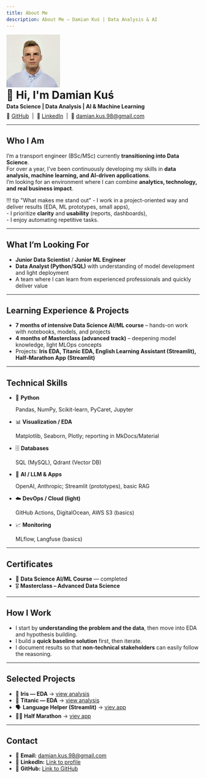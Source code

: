 ```yaml
---
title: About Me
description: About Me — Damian Kuś | Data Analysis & AI
---
```


<div class="hero-wrap" style="margin-top:6px;">
  <img src="../../assets/images/profile.jpg" alt="Damian Kuś" width="140" class="hero-photo" />
  <div class="hero-text">
    <h1 style="margin:0;">👋 Hi, I'm <strong>Damian Kuś</strong></h1>
    <p style="margin:.25rem 0 0 0;"><strong>Data Science | Data Analysis | AI & Machine Learning</strong></p>
    <p style="margin:.5rem 0 0 0;">
      🔗 <a href="https://github.com/damiandatax" target="_blank">GitHub</a> &nbsp;|&nbsp;
      💼 <a href="https://www.linkedin.com/in/damian-ku%C5%9B-7a1851230/" target="_blank">LinkedIn</a> &nbsp;|&nbsp;
      📧 <a href="mailto:damian.kus.98@gmail.com">damian.kus.98@gmail.com</a>
    </p>
  </div>
</div>

---

## Who I Am

I’m a transport engineer (BSc/MSc) currently **transitioning into Data Science**.  
For over a year, I’ve been continuously developing my skills in **data analysis, machine learning, and AI-driven applications**.  
I’m looking for an environment where I can combine **analytics, technology, and real business impact**.

!!! tip "What makes me stand out"
    - I work in a project-oriented way and deliver results (EDA, ML prototypes, small apps),  
    - I prioritize **clarity** and **usability** (reports, dashboards),  
    - I enjoy automating repetitive tasks.

---

## What I’m Looking For

- **Junior Data Scientist** / **Junior ML Engineer**  
- **Data Analyst (Python/SQL)** with understanding of model development and light deployment  
- A team where I can learn from experienced professionals and quickly deliver value

---

## Learning Experience & Projects

- **7 months of intensive Data Science AI/ML course** – hands-on work with notebooks, models, and projects  
- **4 months of Masterclass (advanced track)** – deepening model knowledge, light MLOps concepts  
- Projects: **Iris EDA, Titanic EDA, English Learning Assistant (Streamlit), Half-Marathon App (Streamlit)**

---

## Technical Skills

<div class="grid cards" markdown>

-   🐍 **Python**
    
    Pandas, NumPy, Scikit-learn, PyCaret, Jupyter

-   📊 **Visualization / EDA**
    
    Matplotlib, Seaborn, Plotly; reporting in MkDocs/Material

-   🗄️ **Databases**
    
    SQL (MySQL), Qdrant (Vector DB)

-   🤖 **AI / LLM & Apps**
    
    OpenAI, Anthropic; Streamlit (prototypes), basic RAG

-   ☁️ **DevOps / Cloud (light)**
    
    GitHub Actions, DigitalOcean, AWS S3 (basics)

-   📈 **Monitoring**
    
    MLflow, Langfuse (basics)

</div>

---

## Certificates

- 📜 **Data Science AI/ML Course** — completed  
- 🎖️ **Masterclass – Advanced Data Science**

---

## How I Work

- I start by **understanding the problem and the data**, then move into EDA and hypothesis building.  
- I build a **quick baseline solution** first, then iterate.  
- I document results so that **non-technical stakeholders** can easily follow the reasoning.

---

## Selected Projects

- 🌷 **Iris — EDA** → [view analysis](../analyses/iris/index.md)  
- 🚢 **Titanic — EDA** → [view analysis](../analyses/titanic/index.md)  
- 🗣️ **Language Helper (Streamlit)** → [viev app](apps/language_helper/index.md)
- 🏃‍♂️ **Half Marathon** → [viev app](apps/half_marathon/index.md)

---

## Contact

- 📧 **Email:** [damian.kus.98@gmail.com](mailto:damian.kus.98@gmail.com)  
- 💼 **LinkedIn:** [Link to profile](https://www.linkedin.com/in/damian-ku%C5%9B-7a1851230/)  
- 🐙 **GitHub:** [Link to GitHub](https://github.com/damiandatax)
